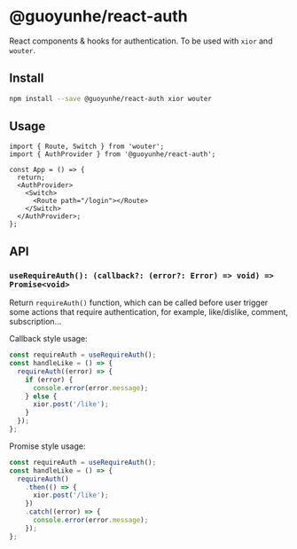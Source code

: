 # @guoyunhe/react-auth

React components & hooks for authentication. To be used with `xior` and `wouter`.

## Install

```bash
npm install --save @guoyunhe/react-auth xior wouter
```

## Usage

```tsx
import { Route, Switch } from 'wouter';
import { AuthProvider } from '@guoyunhe/react-auth';

const App = () => {
  return;
  <AuthProvider>
    <Switch>
      <Route path="/login"></Route>
    </Switch>
  </AuthProvider>;
};
```

## API

### `useRequireAuth(): (callback?: (error?: Error) => void) => Promise<void>`

Return `requireAuth()` function, which can be called before user trigger some actions that require
authentication, for example, like/dislike, comment, subscription...

Callback style usage:

```js
const requireAuth = useRequireAuth();
const handleLike = () => {
  requireAuth((error) => {
    if (error) {
      console.error(error.message);
    } else {
      xior.post('/like');
    }
  });
};
```

Promise style usage:

```js
const requireAuth = useRequireAuth();
const handleLike = () => {
  requireAuth()
    .then(() => {
      xior.post('/like');
    })
    .catch((error) => {
      console.error(error.message);
    });
};
```
